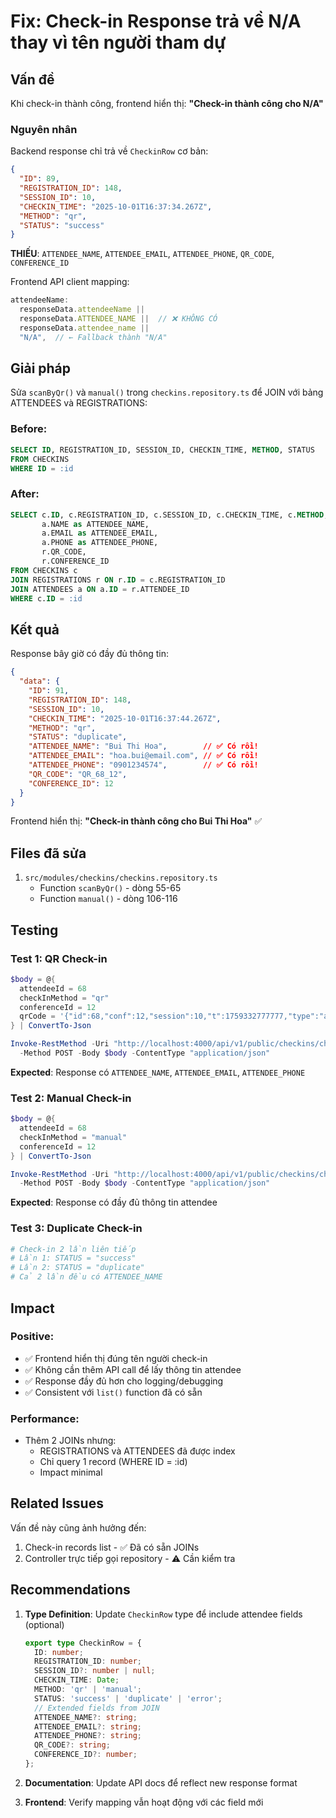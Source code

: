 # Fix: Check-in Response trả về N/A thay vì tên người tham dự

## Vấn đề

Khi check-in thành công, frontend hiển thị: **"Check-in thành công cho N/A"**

### Nguyên nhân

Backend response chỉ trả về `CheckinRow` cơ bản:
```json
{
  "ID": 89,
  "REGISTRATION_ID": 148,
  "SESSION_ID": 10,
  "CHECKIN_TIME": "2025-10-01T16:37:34.267Z",
  "METHOD": "qr",
  "STATUS": "success"
}
```

**THIẾU**: `ATTENDEE_NAME`, `ATTENDEE_EMAIL`, `ATTENDEE_PHONE`, `QR_CODE`, `CONFERENCE_ID`

Frontend API client mapping:
```typescript
attendeeName:
  responseData.attendeeName ||
  responseData.ATTENDEE_NAME ||  // ❌ KHÔNG CÓ
  responseData.attendee_name ||
  "N/A",  // ← Fallback thành "N/A"
```

## Giải pháp

Sửa `scanByQr()` và `manual()` trong `checkins.repository.ts` để JOIN với bảng ATTENDEES và REGISTRATIONS:

### Before:
```sql
SELECT ID, REGISTRATION_ID, SESSION_ID, CHECKIN_TIME, METHOD, STATUS 
FROM CHECKINS 
WHERE ID = :id
```

### After:
```sql
SELECT c.ID, c.REGISTRATION_ID, c.SESSION_ID, c.CHECKIN_TIME, c.METHOD, c.STATUS,
       a.NAME as ATTENDEE_NAME, 
       a.EMAIL as ATTENDEE_EMAIL, 
       a.PHONE as ATTENDEE_PHONE,
       r.QR_CODE, 
       r.CONFERENCE_ID
FROM CHECKINS c
JOIN REGISTRATIONS r ON r.ID = c.REGISTRATION_ID
JOIN ATTENDEES a ON a.ID = r.ATTENDEE_ID
WHERE c.ID = :id
```

## Kết quả

Response bây giờ có đầy đủ thông tin:
```json
{
  "data": {
    "ID": 91,
    "REGISTRATION_ID": 148,
    "SESSION_ID": 10,
    "CHECKIN_TIME": "2025-10-01T16:37:44.267Z",
    "METHOD": "qr",
    "STATUS": "duplicate",
    "ATTENDEE_NAME": "Bui Thi Hoa",        // ✅ Có rồi!
    "ATTENDEE_EMAIL": "hoa.bui@email.com", // ✅ Có rồi!
    "ATTENDEE_PHONE": "0901234574",        // ✅ Có rồi!
    "QR_CODE": "QR_68_12",
    "CONFERENCE_ID": 12
  }
}
```

Frontend hiển thị: **"Check-in thành công cho Bui Thi Hoa"** ✅

## Files đã sửa

1. `src/modules/checkins/checkins.repository.ts`
   - Function `scanByQr()` - dòng 55-65
   - Function `manual()` - dòng 106-116

## Testing

### Test 1: QR Check-in
```powershell
$body = @{
  attendeeId = 68
  checkInMethod = "qr"
  conferenceId = 12
  qrCode = '{"id":68,"conf":12,"session":10,"t":1759332777777,"type":"attendee_registration"}'
} | ConvertTo-Json

Invoke-RestMethod -Uri "http://localhost:4000/api/v1/public/checkins/checkin" `
  -Method POST -Body $body -ContentType "application/json"
```

**Expected**: Response có `ATTENDEE_NAME`, `ATTENDEE_EMAIL`, `ATTENDEE_PHONE`

### Test 2: Manual Check-in
```powershell
$body = @{
  attendeeId = 68
  checkInMethod = "manual"
  conferenceId = 12
} | ConvertTo-Json

Invoke-RestMethod -Uri "http://localhost:4000/api/v1/public/checkins/checkin" `
  -Method POST -Body $body -ContentType "application/json"
```

**Expected**: Response có đầy đủ thông tin attendee

### Test 3: Duplicate Check-in
```powershell
# Check-in 2 lần liên tiếp
# Lần 1: STATUS = "success"
# Lần 2: STATUS = "duplicate"
# Cả 2 lần đều có ATTENDEE_NAME
```

## Impact

### Positive:
- ✅ Frontend hiển thị đúng tên người check-in
- ✅ Không cần thêm API call để lấy thông tin attendee
- ✅ Response đầy đủ hơn cho logging/debugging
- ✅ Consistent với `list()` function đã có sẵn

### Performance:
- Thêm 2 JOINs nhưng:
  - REGISTRATIONS và ATTENDEES đã được index
  - Chỉ query 1 record (WHERE ID = :id)
  - Impact minimal

## Related Issues

Vấn đề này cũng ảnh hưởng đến:
1. Check-in records list - ✅ Đã có sẵn JOINs
2. Controller trực tiếp gọi repository - ⚠️ Cần kiểm tra

## Recommendations

1. **Type Definition**: Update `CheckinRow` type để include attendee fields (optional)
   ```typescript
   export type CheckinRow = {
     ID: number;
     REGISTRATION_ID: number;
     SESSION_ID?: number | null;
     CHECKIN_TIME: Date;
     METHOD: 'qr' | 'manual';
     STATUS: 'success' | 'duplicate' | 'error';
     // Extended fields from JOIN
     ATTENDEE_NAME?: string;
     ATTENDEE_EMAIL?: string;
     ATTENDEE_PHONE?: string;
     QR_CODE?: string;
     CONFERENCE_ID?: number;
   };
   ```

2. **Documentation**: Update API docs để reflect new response format

3. **Frontend**: Verify mapping vẫn hoạt động với các field mới


